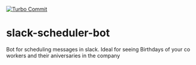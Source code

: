 [![Turbo Commit](https://img.shields.io/badge/Turbo_Commit-on-3DD1F2.svg)](https://github.com/labs-js/turbo-commit/blob/master/README.md)

# slack-scheduler-bot

Bot for scheduling messages in slack. 
Ideal for seeing Birthdays of your co workers and their aniversaries in the company 

